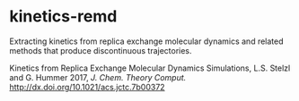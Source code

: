 # kinetics-remd
Extracting kinetics from replica exchange molecular dynamics and related methods that produce discontinuous trajectories. 

Kinetics from Replica Exchange Molecular Dynamics Simulations, L.S. Stelzl and G. Hummer 2017, *J. Chem. Theory Comput.*  http://dx.doi.org/10.1021/acs.jctc.7b00372
